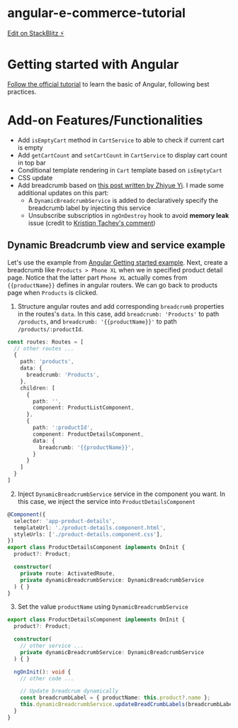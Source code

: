 # angular-e-commerce-tutorial

[Edit on StackBlitz ⚡️](https://stackblitz.com/edit/angular-i9jh2f-pbe6mm)

# Getting started with Angular

[Follow the official tutorial](https://angular.io/start) to learn the basic of Angular, following best practices.

# Add-on Features/Functionalities
- Add `isEmptyCart` method in `CartService` to able to check if current cart is empty
- Add `getCartCount` and `setCartCount` in `CartService` to display cart count in top bar
- Conditional template rendering in `Cart` template based on `isEmptyCart`
- CSS update
- Add breadcrumb based on [this post written by Zhiyue Yi](https://dev.to/zhiyueyi/create-a-simple-breadcrumb-in-angular-ag5). I made some additional updates on this part:
    - A `DynamicBreadcrumbService` is added to declaratively specify the breadcrumb label by injecting this service
    - Unsubscribe subscriptios in `ngOnDestroy` hook to avoid **memory leak** issue (credit to [Kristiqn Tachev's comment](https://dev.to/dipteekhd/angular-behaviorsubject-p1#comment-1jc17))

## Dynamic Breadcrumb view and service example

Let's use the example from [Angular Getting started example](https://angular.io/start#take-a-tour-of-the-example-application). Next, create a breadcrumb like `Products > Phone XL` when we in specified product detail page. Notice that the latter part `Phone XL` actually comes from `{{productName}}` defines in angular routers. We can go back to products page when `Products` is clicked.

1. Structure angular routes and add corresponding `breadcrumb` properties in the routes's `data`. In this case, add `breadcrumb: 'Products'` to path `/products`, and `breadcrumb: '{{productName}}'` to path `/products/:productId`.

```ts
const routes: Routes = [
  // other routes ...
  {
    path: 'products', 
    data: {
      breadcrumb: 'Products',
    },
    children: [
      {
        path: '',
        component: ProductListComponent,
      },
      {
        path: ':productId',
        component: ProductDetailsComponent,
        data: {
          breadcrumb: '{{productName}}',
        }
      }
    ]
  }
]
```

2. Inject `DynamicBreadcrumbService` service in the component you want. In this case, we inject the service into `ProductDetailsComponent`

```ts
@Component({
  selector: 'app-product-details',
  templateUrl: './product-details.component.html',
  styleUrls: ['./product-details.component.css'],
})
export class ProductDetailsComponent implements OnInit {
  product?: Product;

  constructor(
    private route: ActivatedRoute,
    private dynamicBreadcrumbService: DynamicBreadcrumbService
  ) { }
}
```

3. Set the value `productName` using `DynamicBreadcrumbService`

```ts
export class ProductDetailsComponent implements OnInit {
  product?: Product;

  constructor(
    // other service ...
    private dynamicBreadcrumbService: DynamicBreadcrumbService
  ) { }

  ngOnInit(): void {
    // other code ...

    // Update breadcrum dynamically
    const breadcrumbLabel = { productName: this.product?.name };
    this.dynamicBreadcrumbService.updateBreadCrumbLabels(breadcrumbLabel);
  }
}
```

